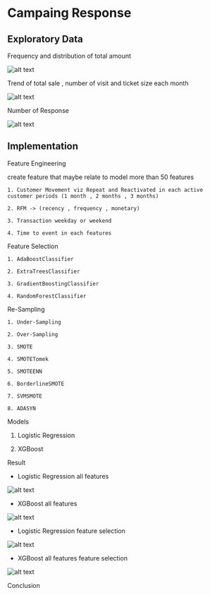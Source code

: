 # Campaing Response

## Exploratory Data

Frequency and distribution of total amount

![alt text](https://github.com/PisutSukpool/BADS7105-CRM-analytics-and-intelligence/blob/main/Homework%2008/EDA_amount_freq.png?raw=true)

Trend of total sale , number of visit and ticket size each month

![alt text](https://github.com/PisutSukpool/BADS7105-CRM-analytics-and-intelligence/blob/main/Homework%2008/EDA_Trend_Customer.png?raw=true)

Number of Response

![alt text](https://github.com/PisutSukpool/BADS7105-CRM-analytics-and-intelligence/blob/main/Homework%2008/Number_of_Response.png?raw=true)

## Implementation

Feature Engineering

   create feature that maybe relate to model more than 50 features
   
    1. Customer Movement viz Repeat and Reactivated in each active customer periods (1 month , 2 months , 3 months)
    
    2. RFM -> (recency , frequency , monetary)
    
    3. Transaction weekday or weekend
    
    4. Time to event in each features
 
Feature Selection

    1. AdaBoostClassifier
    
    2. ExtraTreesClassifier
    
    3. GradientBoostingClassifier
    
    4. RandomForestClassifier
    
Re-Sampling

    1. Under-Sampling
    
    2. Over-Sampling
    
    3. SMOTE
    
    4. SMOTETomek
    
    5. SMOTEENN
    
    6. BorderlineSMOTE
    
    7. SVMSMOTE
    
    8. ADASYN
    
Models

   1. Logistic Regression

   2. XGBoost

Result

 - Logistic Regression all features
 
![alt text](https://github.com/PisutSukpool/BADS7105-CRM-analytics-and-intelligence/blob/main/Homework%2008/logreg_eval_all.png?raw=true)

 - XGBoost all features

![alt text](https://github.com/PisutSukpool/BADS7105-CRM-analytics-and-intelligence/blob/main/Homework%2008/xgboost_eval_all.png?raw=true)

 - Logistic Regression feature selection
 
![alt text](https://github.com/PisutSukpool/BADS7105-CRM-analytics-and-intelligence/blob/main/Homework%2008/logreg_eval_filter.png?raw=true)

 - XGBoost all features feature selection

![alt text](https://github.com/PisutSukpool/BADS7105-CRM-analytics-and-intelligence/blob/main/Homework%2008/xgboost_eval_filter.png?raw=true)


Conclusion

